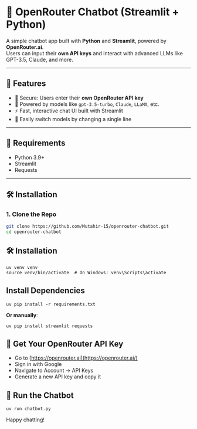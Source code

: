 # 🤖 OpenRouter Chatbot (Streamlit + Python)

A simple chatbot app built with **Python** and **Streamlit**, powered by **OpenRouter.ai**.  
Users can input their **own API keys** and interact with advanced LLMs like GPT-3.5, Claude, and more.

---

## 🚀 Features

- 🔐 Secure: Users enter their **own OpenRouter API key**
- 🧠 Powered by models like `gpt-3.5-turbo`, `Claude`, `LLaMA`, etc.
- ⚡ Fast, interactive chat UI built with Streamlit
- 🔄 Easily switch models by changing a single line

---

## 🧱 Requirements

- Python 3.9+
- Streamlit
- Requests

---

## 🛠️ Installation

### 1. Clone the Repo

```bash
git clone https://github.com/Mutahir-15/openrouter-chatbot.git
cd openrouter-chatbot
```

## 🛠️ Installation

```
uv venv venv
source venv/bin/activate  # On Windows: venv\Scripts\activate
```

## Install Dependencies

```
uv pip install -r requirements.txt
```
**Or manually**:
```
uv pip install streamlit requests
```

## 🔑 Get Your OpenRouter API Key

- Go to [https://openrouter.ai](https://openrouter.ai/)
- Sign in with Google
- Navigate to Account → API Keys
- Generate a new API key and copy it

## 🧠 Run the Chatbot
```
uv run chatbot.py
```

Happy chatting! 
